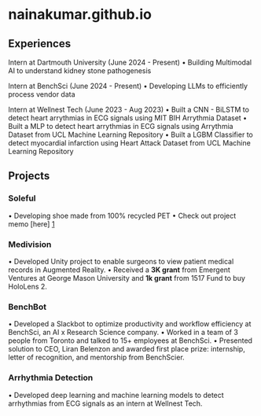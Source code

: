 # nainakumar.github.io

## Experiences
Intern at Dartmouth University (June 2024 - Present)
• Building Multimodal AI to understand kidney stone pathogenesis

Intern at BenchSci (June 2024 - Present)
• Developing LLMs to efficiently process vendor data

Intern at Wellnest Tech (June 2023 - Aug 2023)
• Built a CNN - BiLSTM to detect heart arrythmias in ECG signals using MIT BIH Arrythmia Dataset 
• Built a MLP to detect heart arrythmias in ECG signals using Arrythmia Dataset from UCL Machine Learning Repository 
• Built a LGBM Classifier to detect myocardial infarction using Heart Attack Dataset from UCL Machine Learning Repository

## Projects

### Soleful
• Developing shoe made from 100% recycled PET 
• Check out project memo [here] [1]

[1]: https://polarized-peripheral-90c.notion.site/Preventing-Foot-Disease-Through-High-Quality-Affordable-Footwear-in-Ethiopia-ce7a1f811c0447b2a80c9e44448a970f  "here"

### Medivision 
• Developed Unity project to enable surgeons to view patient medical records in Augmented Reality. 
• Received a **3K grant** from Emergent Ventures at George Mason University and **1k grant** from 1517 Fund to buy HoloLens 2.

### BenchBot 
• Developed a Slackbot to optimize productivity and workflow efficiency at BenchSci, an AI x Research Science company. 
• Worked in a team of 3 people from Toronto and talked to 15+ employees at BenchSci.
• Presented solution to CEO, Liran Belenzon and awarded first place prize: internship, letter of recognition, and mentorship from BenchScier.

### Arrhythmia Detection
• Developed deep learning and machine learning models to detect arrhythmias from ECG signals as an intern at Wellnest Tech.



